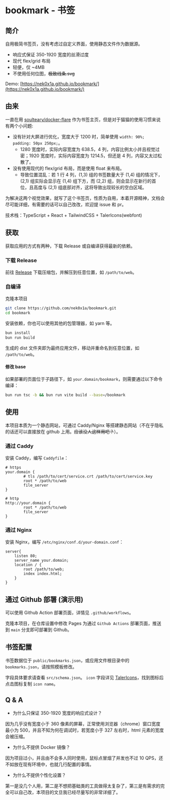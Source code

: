 # bookmark - 书签

## 简介

自用极简书签页，没有考虑过自定义界面，使用静态文件作为数据源。

- 响应式保证 350-1920 宽度的丝滑过度
- 现代 flex/grid 布局
- 轻便，仅 ~4MB
- 不使用任何位图，~~极致线条.svg~~

Demo: [https://nek0x1a.github.io/bookmark/](https://nek0x1a.github.io/bookmark/)

## 由来

一直在用 [soulteary/docker-flare](https://github.com/soulteary/docker-flare) 作为书签主页，但是对于猫猫的使用习惯来说有两个小问题:

- 没有针对大屏进行优化，宽度大于 1200 时，简单使用 `width: 90%; padding: 50px 250px;`。
  - 1280 宽度时，实际内容宽度为 638.5，4 列，内容比例太小并且视觉过密；1920 宽度时，实际内容宽度为 1214.5，但还是 4 列，内容又太过松散了。
- 没有使用现代的 flex/grid 布局，而是使用 float 来布局。
  - 导致位置混乱：若 1 行 4 列，(1,3) 组的书签数量大于 (1,4) 组的情况下，(2,1) 组实际会显示在 (1,4) 组下方，而 (2,2) 组，则会显示在新行的首位，且高度与 (2,1) 组底部对齐，这将导致出现较长的空白区域。

为解决这两个视觉效果，就写了这个书签页，性质为自用，本着开源精神，文档会尽可能详细，有需要的话可以自己改改，欢迎提 issue 和 pr。

技术栈：TypeScript + React + TailwindCSS + TalerIcons(webfont)

## 获取

获取应用的方式有两种，下载 Release 或自编译获得最新的依赖。

### 下载 Release

前往 [Release](https://github.com/nek0x1a/bookmark/releases) 下载压缩包，并解压到任意位置，如 `/path/to/web`。

### 自编译

克隆本项目

```bash
git clone https://github.com/nek0x1a/bookmark.git
cd bookmark
```

安装依赖，你也可以使用其他的包管理器，如 yarn 等。

```bash
bun install
bun run build
```

生成的 dist 文件夹即为最终应用文件，移动并重命名到任意位置，如 `/path/to/web`。

#### 修改 base

如果部署的页面位于子路径下，如 `your.domain/bookmark`，则需要通过以下命令编译：

```bash
bun run tsc -b && bun run vite build --base=/bookmark
```

## 使用

本项目本质为一个静态网站，可通过 Caddy/Nginx 等搭建静态网站（不在乎隐私的话还可以直接放在 github 上用。~~应该没人这样用吧？~~）。

### 通过 Caddy

安装 Caddy，编写 `Caddyfile`：

```
# https
your.domain {
        # tls /path/to/cert/service.crt /path/to/cert/service.key
        root * /path/to/web
        file_server
}

# http
http://your.domain {
        root * /path/to/web
        file_server
}
```

### 通过 Nginx

安装 Nginx，编写 `/etc/nginx/conf.d/your-domain.conf`：

```
server{
    listen 80;
    server_name your.domain;
    location / {
        root /path/to/web;
        index index.html;
    }
}
```

## 通过 Github 部署 (演示用)

可以使用 Github Action 部署页面，详情见 `.github/workflows`。

克隆本项目，在仓库设置中修改 Pages 为通过 `Github Actions` 部署页面，推送到 `main` 分支即可部署到 Github。

## 书签配置

书签数据位于 `public/bookmarks.json`，或应用文件根目录中的 `bookmarks.json`，请按照模板修改。

字段具体要求请查看 `src/schema.json`。
`icon` 字段详见 [TalerIcons](https://tabler.io/icons)，找到图标后点击图标复制 `icon name`。

## Q & A

- 为什么只保证 350-1920 宽度的响应式设计？

因为几乎没有宽度小于 360 像素的屏幕，正常使用浏览器（chrome）窗口宽度最小为 500，并且不知为何在调试时，若宽度小于 327 左右时，html 元素的宽度会被压缩。

- 为什么不提供 Docker 镜像？

因为项目过小，并且由不会多人同时使用，鼠标点冒烟了并发也不过 10 QPS，还不如放在现有环境中，也就几行配置的事情。

- 为什么不提供个性化设置？

第一是没几个人用，第二是不想把基础类的工具做得太复杂了，第三是有需求的完全可以自己改，本项目的文旦我已经尽量写的非常详细了。
